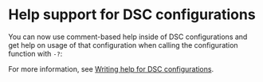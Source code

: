 # Help support for DSC configurations

You can now use comment-based help inside of DSC configurations and get help on usage of that configuration when calling the configuration function with `-?`:  

For more information, see [Writing help for DSC configurations](https://msdn.microsoft.com/powershell/dsc/confighelp).